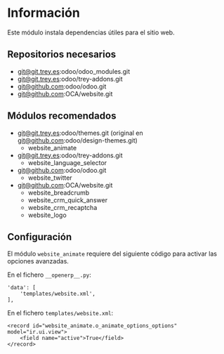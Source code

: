 Información
===========

Este módulo instala dependencias útiles para el sitio web.

Repositorios necesarios
-----------------------

- git@git.trey.es:odoo/odoo_modules.git
- git@git.trey.es:odoo/trey-addons.git
- git@github.com:odoo/odoo.git
- git@github.com:OCA/website.git

Módulos recomendados
--------------------

- git@git.trey.es:odoo/themes.git (original en git@github.com:odoo/design-themes.git)
    - website_animate
- git@git.trey.es:odoo/trey-addons.git
    - website_language_selector
- git@github.com:odoo/odoo.git
    - website_twitter
- git@github.com:OCA/website.git
    - website_breadcrumb
    - website_crm_quick_answer
    - website_crm_recaptcha
    - website_logo

Configuración
-------------
El módulo `website_animate` requiere del siguiente código para activar las opciones avanzadas.

En el fichero `__openerp__.py`:
```
'data': [
    'templates/website.xml',
],
```

En el fichero `templates/website.xml`:
```
<record id="website_animate.o_animate_options_options" model="ir.ui.view">
    <field name="active">True</field>
</record>
```


